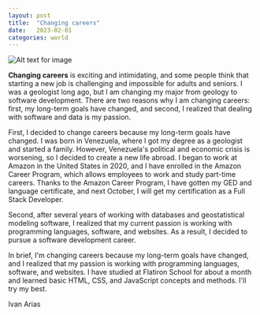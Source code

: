 ```yaml
---
layout: post
title:  "Changing careers"
date:   2023-02-01
categories: world
---
```



![Alt text for image](https://images.unsplash.com/photo-1499244571948-7ccddb3583f1?ixlib=rb-4.0.3&ixid=M3wxMjA3fDB8MHxwaG90by1wYWdlfHx8fGVufDB8fHx8fA%3D%3D&auto=format&fit=crop&w=1332&q=80)

  
  **Changing careers** is exciting and intimidating, and some people think that starting a new job is challenging and impossible for adults and seniors. I was a geologist long ago, but I am changing my major from geology to software development. There are two reasons why I am changing careers: first, my long-term goals have changed, and second, I realized that dealing with software and data is my passion.

First, I decided to change careers because my long-term goals have changed. I was born in Venezuela, where I got my degree as a geologist and started a family. However, Venezuela's political and economic crisis is worsening, so I decided to create a new life abroad. I began to work at Amazon in the United States in 2020, and I have enrolled in the Amazon Career Program, which allows employees to work and study part-time careers. Thanks to the Amazon Career Program, I have gotten my GED and language certificate, and next October, I will get my certification as a Full Stack Developer.

Second, after several years of working with databases and geostatistical modeling software, I realized that my current passion is working with programming languages, software, and websites. As a result, I decided to pursue a software development career.

In brief, I'm changing careers because my long-term goals have changed, and I realized that my passion is working with programming languages, software, and websites. I have studied at Flatiron School for about a month and learned basic HTML, CSS, and JavaScript concepts and methods. I'll try my best.
 
Ivan Arias